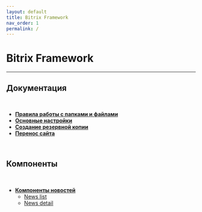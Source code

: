 ```yaml
---
layout: default
title: Bitrix Framework
nav_order: 1
permalink: /
---
```


# Bitrix Framework
---

## Документация
<br>

- [**Правила работы с папками и файлами**](/bitrix/docs/folders-files)
- [**Основные настройки**](/bitrix/docs/settings)
- [**Создание резервной копии**](/bitrix/docs/backups)
- [**Перенос сайта**](/bitrix/docs/restore)

<br>

## Компоненты
<br>

- [**Компоненты новостей**](/bitrix/components/news/)
  - [News list](/bitrix/components/news/news.list)
  - [News detail](/bitrix/components/news/news.detail)

